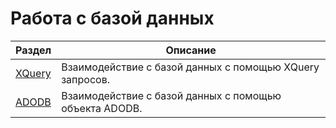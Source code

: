 # Работа с базой данных

| Раздел | Описание |
| --- | --- |
| [XQuery](/code/functions/working-with-database/xquery/) | Взаимодействие с базой данных с помощью XQuery запросов. |
| [ADODB](/code/functions/working-with-database/adodb/) | Взаимодействие с базой данных с помощью объекта ADODB. |


